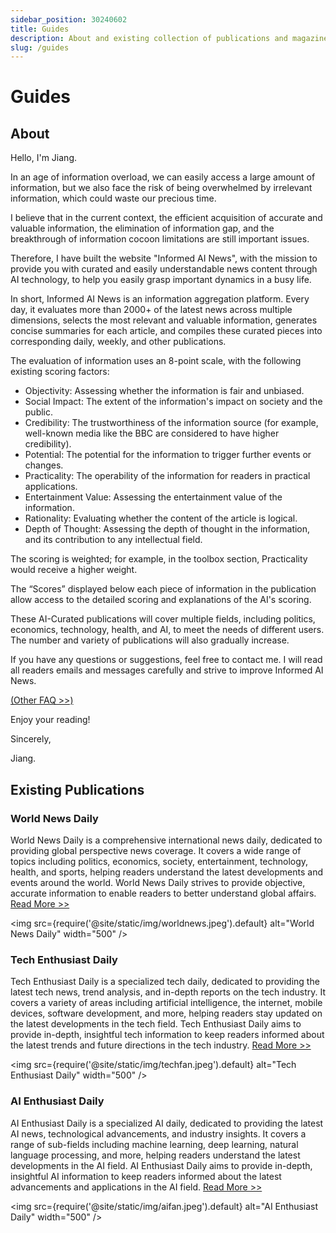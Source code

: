 ```yaml
---
sidebar_position: 30240602
title: Guides
description: About and existing collection of publications and magazines
slug: /guides
---
```

# Guides

## About

Hello, I'm Jiang.

In an age of information overload, we can easily access a large amount of information, but we also face the risk of being overwhelmed by irrelevant information, which could waste our precious time.

I believe that in the current context, the efficient acquisition of accurate and valuable information, the elimination of information gap, and the breakthrough of information cocoon limitations are still important issues.

Therefore, I have built the website "Informed AI News", with the mission to provide you with curated and easily understandable news content through AI technology, to help you easily grasp important dynamics in a busy life.

In short, Informed AI News is an information aggregation platform. Every day, it evaluates more than 2000+ of the latest news across multiple dimensions, selects the most relevant and valuable information, generates concise summaries for each article, and compiles these curated pieces into corresponding daily, weekly, and other publications.

The evaluation of information uses an 8-point scale, with the following existing scoring factors:

- Objectivity: Assessing whether the information is fair and unbiased.
- Social Impact: The extent of the information's impact on society and the public.
- Credibility: The trustworthiness of the information source (for example, well-known media like the BBC are considered to have higher credibility).
- Potential: The potential for the information to trigger further events or changes.
- Practicality: The operability of the information for readers in practical applications.
- Entertainment Value: Assessing the entertainment value of the information.
- Rationality: Evaluating whether the content of the article is logical.
- Depth of Thought: Assessing the depth of thought in the information, and its contribution to any intellectual field.

The scoring is weighted; for example, in the toolbox section, Practicality would receive a higher weight.

The “Scores” displayed below each piece of information in the publication allow access to the detailed scoring and explanations of the AI's scoring.

These AI-Curated publications will cover multiple fields, including politics, economics, technology, health, and AI, to meet the needs of different users. The number and variety of publications will also gradually increase.

If you have any questions or suggestions, feel free to contact me. I will read all readers emails and messages carefully and strive to improve Informed AI News.

[(Other FAQ >>)](/#faq)

Enjoy your reading!

Sincerely,

Jiang.

## Existing Publications

### World News Daily

World News Daily is a comprehensive international news daily, dedicated to providing global perspective news coverage. It covers a wide range of topics including politics, economics, society, entertainment, technology, health, and sports, helping readers understand the latest developments and events around the world. World News Daily strives to provide objective, accurate information to enable readers to better understand global affairs.
[Read More >>](/docs/world-news-daily)

<img
src={require('@site/static/img/worldnews.jpeg').default}
alt="World News Daily"
width="500"
/>

### Tech Enthusiast Daily

Tech Enthusiast Daily is a specialized tech daily, dedicated to providing the latest tech news, trend analysis, and in-depth reports on the tech industry. It covers a variety of areas including artificial intelligence, the internet, mobile devices, software development, and more, helping readers stay updated on the latest developments in the tech field. Tech Enthusiast Daily aims to provide in-depth, insightful tech information to keep readers informed about the latest trends and future directions in the tech industry.
[Read More >>](/docs/tech-enthusiast-daily)

<img
src={require('@site/static/img/techfan.jpeg').default}
alt="Tech Enthusiast Daily"
width="500"
/>

### AI Enthusiast Daily

AI Enthusiast Daily is a specialized AI daily, dedicated to providing the latest AI news, technological advancements, and industry insights. It covers a range of sub-fields including machine learning, deep learning, natural language processing, and more, helping readers understand the latest developments in the AI field. AI Enthusiast Daily aims to provide in-depth, insightful AI information to keep readers informed about the latest advancements and applications in the AI field.
[Read More >>](/docs/ai-enthusiast-daily)

<img
src={require('@site/static/img/aifan.jpeg').default}
alt="AI Enthusiast Daily"
width="500"
/>
